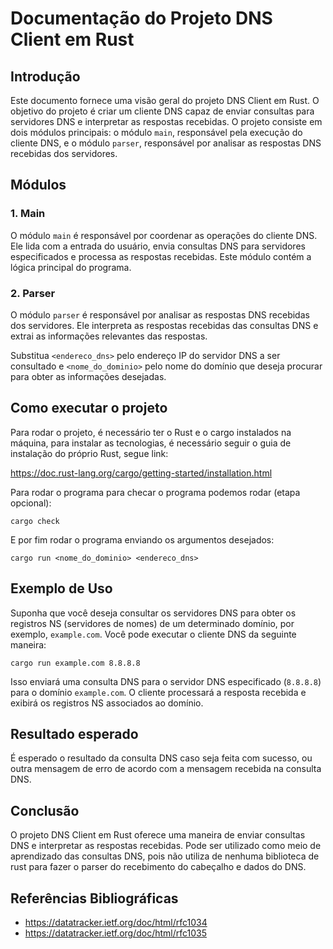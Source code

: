# Documentação do Projeto DNS Client em Rust

## Introdução

Este documento fornece uma visão geral do projeto DNS Client em Rust. O objetivo do projeto é criar um cliente DNS capaz de enviar consultas para servidores DNS e interpretar as respostas recebidas. O projeto consiste em dois módulos principais: o módulo `main`, responsável pela execução do cliente DNS, e o módulo `parser`, responsável por analisar as respostas DNS recebidas dos servidores.

## Módulos

### 1. Main

O módulo `main` é responsável por coordenar as operações do cliente DNS. Ele lida com a entrada do usuário, envia consultas DNS para servidores especificados e processa as respostas recebidas. Este módulo contém a lógica principal do programa.

### 2. Parser

O módulo `parser` é responsável por analisar as respostas DNS recebidas dos servidores. Ele interpreta as respostas recebidas das consultas DNS e extrai as informações relevantes das respostas.

Substitua `<endereco_dns>` pelo endereço IP do servidor DNS a ser consultado e `<nome_do_dominio>` pelo nome do domínio que deseja procurar para obter as informações desejadas.

## Como executar o projeto

Para rodar o projeto, é necessário ter o Rust e o cargo instalados na máquina, para instalar as tecnologias, é necessário seguir o guia de instalação do próprio Rust, segue link:

https://doc.rust-lang.org/cargo/getting-started/installation.html

Para rodar o programa para checar o programa podemos rodar (etapa opcional):

```
cargo check
```

E por fim rodar o programa enviando os argumentos desejados:

```
cargo run <nome_do_dominio> <endereco_dns>
```

## Exemplo de Uso

Suponha que você deseja consultar os servidores DNS para obter os registros NS (servidores de nomes) de um determinado domínio, por exemplo, `example.com`. Você pode executar o cliente DNS da seguinte maneira:

```
cargo run example.com 8.8.8.8
```

Isso enviará uma consulta DNS para o servidor DNS especificado (`8.8.8.8`) para o domínio `example.com`. O cliente processará a resposta recebida e exibirá os registros NS associados ao domínio.

## Resultado esperado

É esperado o resultado da consulta DNS caso seja feita com sucesso, ou outra mensagem de erro de acordo com a mensagem recebida na consulta DNS.

## Conclusão

O projeto DNS Client em Rust oferece uma maneira de enviar consultas DNS e interpretar as respostas recebidas. Pode ser utilizado como meio de aprendizado das consultas DNS, pois não utiliza de nenhuma biblioteca de rust para fazer o parser do recebimento do cabeçalho e dados do DNS.

## Referências Bibliográficas

- https://datatracker.ietf.org/doc/html/rfc1034
- https://datatracker.ietf.org/doc/html/rfc1035
